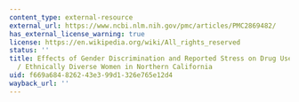```yaml
---
content_type: external-resource
external_url: https://www.ncbi.nlm.nih.gov/pmc/articles/PMC2869482/
has_external_license_warning: true
license: https://en.wikipedia.org/wiki/All_rights_reserved
status: ''
title: Effects of Gender Discrimination and Reported Stress on Drug Use among Racially
  / Ethnically Diverse Women in Northern California
uid: f669a684-8262-43e3-99d1-326e765e12d4
wayback_url: ''
---
```

